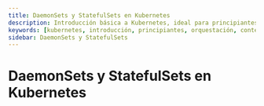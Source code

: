 ```yaml
---
title: DaemonSets y StatefulSets en Kubernetes 
description: Introducción básica a Kubernetes, ideal para principiantes que desean aprender sobre esta tecnología de orquestación de contenedores.
keywords: [kubernetes, introducción, principiantes, orquestación, contenedores]
sidebar: DaemonSets y StatefulSets 
---
```


# DaemonSets y StatefulSets en Kubernetes